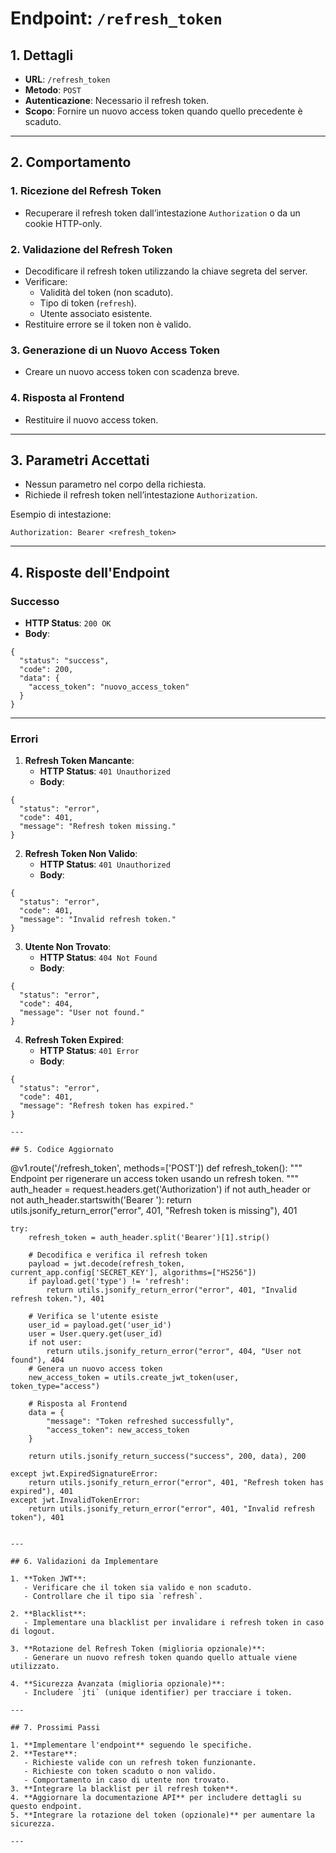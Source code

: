 # Endpoint: `/refresh_token`

## 1. Dettagli
- **URL**: `/refresh_token`
- **Metodo**: `POST`
- **Autenticazione**: Necessario il refresh token.
- **Scopo**: Fornire un nuovo access token quando quello precedente è scaduto.

---

## 2. Comportamento

### **1. Ricezione del Refresh Token**
- Recuperare il refresh token dall’intestazione `Authorization` o da un cookie HTTP-only.

### **2. Validazione del Refresh Token**
- Decodificare il refresh token utilizzando la chiave segreta del server.
- Verificare:
  - Validità del token (non scaduto).
  - Tipo di token (`refresh`).
  - Utente associato esistente.
- Restituire errore se il token non è valido.

### **3. Generazione di un Nuovo Access Token**
- Creare un nuovo access token con scadenza breve.

### **4. Risposta al Frontend**
- Restituire il nuovo access token.

---

## 3. Parametri Accettati
- Nessun parametro nel corpo della richiesta.
- Richiede il refresh token nell’intestazione `Authorization`.

Esempio di intestazione:
```
Authorization: Bearer <refresh_token>
```

---

## 4. Risposte dell'Endpoint

### Successo
- **HTTP Status**: `200 OK`
- **Body**:
```
{
  "status": "success",
  "code": 200,
  "data": {
    "access_token": "nuovo_access_token"
  }
}
```

---

### Errori

1. **Refresh Token Mancante**:
   - **HTTP Status**: `401 Unauthorized`
   - **Body**:
```
{
  "status": "error",
  "code": 401,
  "message": "Refresh token missing."
}
```

2. **Refresh Token Non Valido**:
   - **HTTP Status**: `401 Unauthorized`
   - **Body**:
```
{
  "status": "error",
  "code": 401,
  "message": "Invalid refresh token."
}
```

3. **Utente Non Trovato**:
   - **HTTP Status**: `404 Not Found`
   - **Body**:
```
{
  "status": "error",
  "code": 404,
  "message": "User not found."
}
```
4. **Refresh Token Expired**:
   - **HTTP Status**: `401 Error`
   - **Body**:
```
{
  "status": "error",
  "code": 401,
  "message": "Refresh token has expired."
}

---

## 5. Codice Aggiornato

```
@v1.route('/refresh_token', methods=['POST'])
def refresh_token():
    """
    Endpoint per rigenerare un access token usando un refresh token.
    """
    auth_header = request.headers.get('Authorization')
    if not auth_header or not auth_header.startswith('Bearer '):
        return utils.jsonify_return_error("error", 401, "Refresh token is missing"), 401

    try:
        refresh_token = auth_header.split('Bearer')[1].strip()

        # Decodifica e verifica il refresh token
        payload = jwt.decode(refresh_token, current_app.config['SECRET_KEY'], algorithms=["HS256"])
        if payload.get('type') != 'refresh':
            return utils.jsonify_return_error("error", 401, "Invalid refresh token."), 401

        # Verifica se l'utente esiste
        user_id = payload.get('user_id')
        user = User.query.get(user_id)
        if not user:
            return utils.jsonify_return_error("error", 404, "User not found"), 404
        # Genera un nuovo access token
        new_access_token = utils.create_jwt_token(user, token_type="access")

        # Risposta al Frontend
        data = {
            "message": "Token refreshed successfully",
            "access_token": new_access_token
        }

        return utils.jsonify_return_success("success", 200, data), 200

    except jwt.ExpiredSignatureError:
        return utils.jsonify_return_error("error", 401, "Refresh token has expired"), 401
    except jwt.InvalidTokenError:
        return utils.jsonify_return_error("error", 401, "Invalid refresh token"), 401

```

---

## 6. Validazioni da Implementare

1. **Token JWT**:
   - Verificare che il token sia valido e non scaduto.
   - Controllare che il tipo sia `refresh`.

2. **Blacklist**:
   - Implementare una blacklist per invalidare i refresh token in caso di logout.

3. **Rotazione del Refresh Token (miglioria opzionale)**:
   - Generare un nuovo refresh token quando quello attuale viene utilizzato.

4. **Sicurezza Avanzata (miglioria opzionale)**:
   - Includere `jti` (unique identifier) per tracciare i token.

---

## 7. Prossimi Passi

1. **Implementare l'endpoint** seguendo le specifiche.
2. **Testare**:
   - Richieste valide con un refresh token funzionante.
   - Richieste con token scaduto o non valido.
   - Comportamento in caso di utente non trovato.
3. **Integrare la blacklist per il refresh token**.
4. **Aggiornare la documentazione API** per includere dettagli su questo endpoint.
5. **Integrare la rotazione del token (opzionale)** per aumentare la sicurezza.

---


